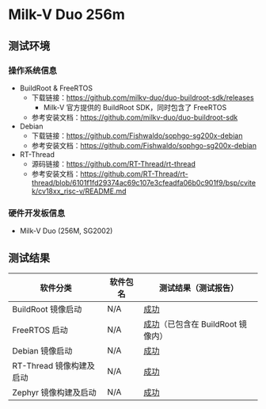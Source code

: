 # Milk-V Duo 256m

## 测试环境

### 操作系统信息

- BuildRoot & FreeRTOS
  - 下载链接：https://github.com/milkv-duo/duo-buildroot-sdk/releases
    - Milk-V 官方提供的 BuildRoot SDK，同时包含了 FreeRTOS
  - 参考安装文档：https://github.com/milkv-duo/duo-buildroot-sdk
- Debian
  - 下载链接：https://github.com/Fishwaldo/sophgo-sg200x-debian
  - 参考安装文档：https://github.com/Fishwaldo/sophgo-sg200x-debian
- RT-Thread
  - 源码链接：https://github.com/RT-Thread/rt-thread
  - 参考安装文档：https://github.com/RT-Thread/rt-thread/blob/6101f1fd29374ac69c107e3cfeadfa06b0c901f9/bsp/cvitek/cv18xx_risc-v/README.md

### 硬件开发板信息

- Milk-V Duo (256M, SG2002)

## 测试结果

| 软件分类                 | 软件包名 | 测试结果（测试报告）                          |
|--------------------------|----------|-------------------------------------------|
| BuildRoot 镜像启动       | N/A      | [成功][BuildRoot]                           |
| FreeRTOS 启动            | N/A      | [成功][FreeRTOS]（已包含在 BuildRoot 镜像内） |
| Debian 镜像启动          | N/A      | [成功][Debian]                              |
| RT-Thread 镜像构建及启动 | N/A      | [成功][RT-Thread]                           |
| Zephyr 镜像构建及启动     | N/A      | [成功][Zephyr]                             |
  
[BuildRoot]: ./BuildRoot/README.md
[Debian]: ./Debian/README.md
[RT-Thread]: ./RT-Thread/README.md
[FreeRTOS]: ./FreeRTOS/README.md
[Zephyr]: ./Zephyr/README.md